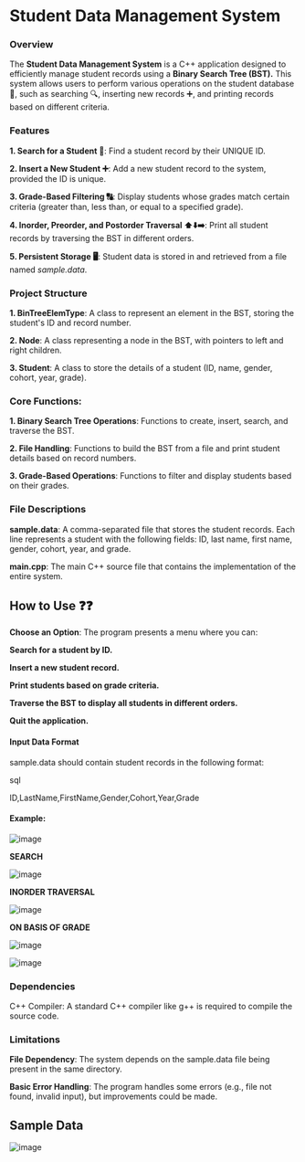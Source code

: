 # **Student Data Management System**
### **Overview**
The **Student Data Management System** is a C++ application designed to efficiently manage student records using a **Binary Search Tree (BST).** This system allows users to perform various operations on the student database 🫙, such as searching 🔍, inserting new records ➕, and printing records based on different criteria.

### **Features**
**1. Search for a Student 🔎**: Find a student record by their UNIQUE ID.

**2. Insert a New Student ➕**: Add a new student record to the system, provided the ID is unique.

**3. Grade-Based Filtering 🔠**: Display students whose grades match certain criteria (greater than, less than, or equal to a specified grade).

**4. Inorder, Preorder, and Postorder Traversal ⬆️⬇️➡️**: Print all student records by traversing the BST in different orders.

**5. Persistent Storage 🖥️**: Student data is stored in and retrieved from a file named *sample.data*.

### **Project Structure**
**1. BinTreeElemType**: A class to represent an element in the BST, storing the student's ID and record number.

**2. Node**: A class representing a node in the BST, with pointers to left and right children.

**3. Student**: A class to store the details of a student (ID, name, gender, cohort, year, grade).

### **Core Functions:**

**1. Binary Search Tree Operations**: Functions to create, insert, search, and traverse the BST.

**2. File Handling**: Functions to build the BST from a file and print student details based on record numbers.

**3. Grade-Based Operations**: Functions to filter and display students based on their grades.

### **File Descriptions**
**sample.data**: A comma-separated file that stores the student records. Each line represents a student with the following fields: ID, last name, first name, gender, cohort, year, and grade.

**main.cpp**: The main C++ source file that contains the implementation of the entire system.

## How to Use ❓❓

**Choose an Option**: The program presents a menu where you can:

**Search for a student by ID.**

**Insert a new student record.**

**Print students based on grade criteria.**

**Traverse the BST to display all students in different orders.**

**Quit the application.**
#### Input Data Format
sample.data should contain student records in the following format:

sql

ID,LastName,FirstName,Gender,Cohort,Year,Grade
#### **Example:**

![image](https://github.com/user-attachments/assets/40dd951e-933b-4622-bb48-da33134a3511)

**SEARCH**

![image](https://github.com/user-attachments/assets/4af8753e-de83-49af-bae1-c4dba56765ef)

**INORDER TRAVERSAL**

![image](https://github.com/user-attachments/assets/dfd5c9c9-d559-4f9d-9c38-1ac260601490)

**ON BASIS OF GRADE**

![image](https://github.com/user-attachments/assets/9901f874-c163-4a3b-bfd9-650e2685007f)

![image](https://github.com/user-attachments/assets/b696f48c-047c-4bdc-82c0-9beec53417b4)



### **Dependencies**
C++ Compiler: A standard C++ compiler like g++ is required to compile the source code.

### **Limitations**
**File Dependency**: The system depends on the sample.data file being present in the same directory.

**Basic Error Handling**: The program handles some errors (e.g., file not found, invalid input), but improvements could be made.

## **Sample Data**

![image](https://github.com/user-attachments/assets/41f7e5e5-2089-413a-adaf-6a8860f7640a)
